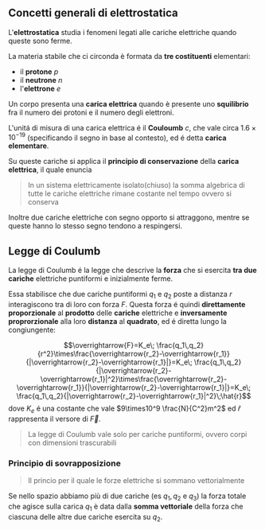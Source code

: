 ## Concetti generali di elettrostatica
L'**elettrostatica** studia i fenomeni legati alle cariche
elettriche quando queste sono ferme.

La materia stabile che ci circonda è formata da **tre costituenti** elementari:
- il **protone** $p$
- il **neutrone** $n$
- l'**elettrone** $e$

Un corpo presenta una **carica elettrica** quando è presente uno **squilibrio** fra il numero dei protoni e il numero degli elettroni.

L'unitá di misura di una carica elettrica é il **Couloumb** $c$, che vale circa $1.6 \times  10^{-19}$ (specificando il segno in base al contesto), ed é detta **carica elementare**.

Su queste cariche si applica il **principio di conservazione** della **carica elettrica**, il quale enuncia 

> In un sistema elettricamente isolato(chiuso) la somma algebrica di tutte le cariche elettriche rimane costante nel tempo ovvero si conserva

Inoltre due cariche elettriche con segno opporto si attraggono, mentre se queste hanno lo stesso segno tendono a respingersi.
## Legge di Coulumb
La legge di Coulumb é la legge che descrive la **forza** che si esercita **tra due cariche** elettriche puntiformi e inizialmente ferme.

Essa stabilisce che due cariche puntiformi $q_1$ e $q_2$ poste a distanza $r$ interagiscono tra di loro con forza $F$. Questa forza é quindi **direttamente proporzionale** al **prodotto** delle **cariche** elettriche e **inversamente proprorzionale** alla loro **distanza** al **quadrato**, ed é diretta lungo la congiungente:

$$\overrightarrow{F}=K_e\; \frac{q_1\,q_2}{r^2}\times\frac{\overrightarrow{r_2}-\overrightarrow{r_1}}{|\overrightarrow{r_2}-\overrightarrow{r_1}|}=K_e\; \frac{q_1\,q_2}{|\overrightarrow{r_2}-\overrightarrow{r_1}|^2}\times\frac{\overrightarrow{r_2}-\overrightarrow{r_1}}{|\overrightarrow{r_2}-\overrightarrow{r_1}|}=K_e\; \frac{q_1\,q_2}{|\overrightarrow{r_2}-\overrightarrow{r_1}|^2}\;\hat{r}$$
dove $K_e$ é una costante che vale $9\times10^9 \frac{N}{C^2}m^2$ ed $\hat{r}$ rappresenta il versore di $\overrightarrow{F}$.

> La legge di Coulumb vale solo per cariche puntiformi, ovvero corpi con dimensioni trascurabili

### Principio di sovrapposizione
> Il princio per il quale le forze elettriche si sommano vettorialmente

Se nello spazio abbiamo più di due cariche (es $q_1,q_2$ e $q_3$) la forza totale che agisce sulla carica $q_1$ è data dalla **somma vettoriale** della forza che ciascuna delle altre due cariche esercita su $q_2$.